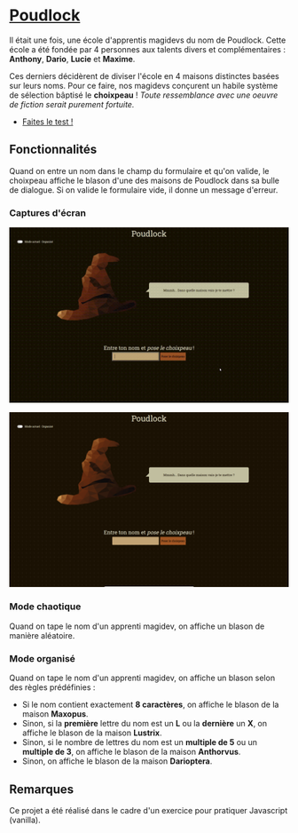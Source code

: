 # <a href="https://poudlock.vercel.app/" target="_blank">Poudlock</a>

Il était une fois, une école d'apprentis magidevs du nom de Poudlock. Cette école a été fondée par 4 personnes aux talents divers et complémentaires : **Anthony**, **Dario**, **Lucie** et **Maxime**.

Ces derniers décidèrent de diviser l'école en 4 maisons distinctes basées sur leurs noms. Pour ce faire, nos magidevs conçurent un habile système de sélection bâptisé le **choixpeau** ! *Toute ressemblance avec une oeuvre de fiction serait purement fortuite.*

- <a href="https://poudlock.vercel.app/" target="_blank">Faites le test !</a>
<!-- - [Faites le test !](https://stellar-views.vercel.app/) -->

## Fonctionnalités

Quand on entre un nom dans le champ du formulaire et qu'on valide, le choixpeau affiche le blason d'une des maisons de Poudlock dans sa bulle de dialogue. Si on valide le formulaire vide, il donne un message d'erreur.

### Captures d'écran

![Présentation site](screens/screen.gif)

![Présentation site](screens/capture.png)

### Mode chaotique

Quand on tape le nom d'un apprenti magidev, on affiche un blason de manière aléatoire.

### Mode organisé

Quand on tape le nom d'un apprenti magidev, on affiche un blason selon des règles prédéfinies :

- Si le nom contient exactement **8 caractères**, on affiche le blason de la maison **Maxopus**.
- Sinon, si la **première** lettre du nom est un **L** ou la **dernière** un **X**, on affiche le blason de la maison **Lustrix**.
- Sinon, si le nombre de lettres du nom est un **multiple de 5** ou un **multiple de 3**, on affiche le blason de la maison **Anthorvus**.
- Sinon, on affiche le blason de la maison **Darioptera**.

## Remarques

Ce projet a été réalisé dans le cadre d'un exercice pour pratiquer Javascript (vanilla).
